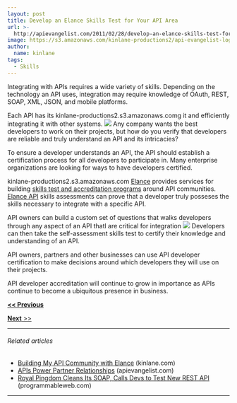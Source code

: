 ```yaml
---
layout: post
title: Develop an Elance Skills Test for Your API Area
url: >-
  http://apievangelist.com/2011/02/28/develop-an-elance-skills-test-for-your-api-area/
image: https://s3.amazonaws.com/kinlane-productions2/api-evangelist-logos/api-evangelist-butterfly-vertical.png
author:
  name: kinlane
tags:
  - Skills
---
```

Integrating with APIs requires a wide variety of skills. Depending on the technology an API uses, integration may require knowledge of OAuth, REST, SOAP, XML, JSON, and mobile platforms.

Each API has its kinlane-productions2.s3.amazonaws.comg it and efficiently integrating it with other systems. ![](http://kinlane-productions.s3.amazonaws.com/elance/test-taking.jpg) Any company wants the best developers to work on their projects, but how do you verify that developers are reliable and truly understand an API and its intricacies?

To ensure a developer understands an API, the API should establish a certification process for all developers to participate in. Many enterprise organizations are looking for ways to have developers certified.

kinlane-productions2.s3.amazonaws.com [Elance](http://www.elance.com "Elance") provides services for building [skills test and accreditation programs](http://www.elance.com/p/skilltests/all.html "Skills Tests") around API communities. [Elance API](http://www.elance.com/p/api "Elance API") skills assessments can prove that a developer truly posseses the skills necessary to integrate with a specific API.

API owners can build a custom set of questions that walks developers through any aspect of an API thatl are critical for integration ![](http://kinlane-productions.s3.amazonaws.com/elance/elance-logo.jpg) Developers can then take the self-assessment skills test to certify their knowledge and understanding of an API.

API owners, partners and other businesses can use API developer certification to make decisions around which developers they will use on their projects.

API developer accreditation will continue to grow in importance as APIs continue to become a ubiquitous presence in business.

****[<< Previous](http://apievangelist.com/2011/02/28/use-elance-your-api-sdk-and-code-samples/ "Use Elance Your API SDK and Code Samples")****

[**Next** >>](http://apievangelist.com/2011/02/28/achieve-an-api-ecosystem-with-powered-by-elance/ "Achieve an API Ecosystem with Powered by Elance")

* * *

###### Related articles

*   [Building My API Community with Elance](http://www.kinlane.com/2011/01/building-my-api-community-with-elance/) (kinlane.com)
*   [APIs Power Partner Relationships](http://apievangelist.com/2011/01/30/apis-power-partner-relationships/) (apievangelist.com)
*   [Royal Pingdom Cleans Its SOAP, Calls Devs to Test New REST API](http://blog.programmableweb.com/2011/02/16/royal-pingdom-cleans-its-soap-calls-devs-to-test-new-rest-api/) (programmableweb.com)

* * *